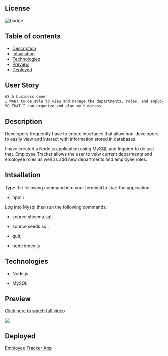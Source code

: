  
## License
![badge](https://img.shields.io/apm/l/vim-mode?style=plastic)


## Table of contents
* [Description](#description)
* [Intsallation](#intsallation)
* [Technologies](#technologies)
* [Preview](#preview)
* [Deployed](#deployed)

## User Story

```md
AS A business owner
I WANT to be able to view and manage the departments, roles, and employees in my company
SO THAT I can organize and plan my business
```

## Description

Developers frequently have to create interfaces that allow non-developers to easily view and interact with information stored in databases.

I have created a Node.js application using MySQL  and Inquirer to do just that. Employee Tracker allows the user to veiw current deparments and employee roles as well as add new departments and employee roles.

## Intsallation

Type the following command into your terminal to start the application:

- npm i

Log into Mysql then run the following commands:

- source shcema.sql; 

- source seeds.sql;

- quit;

- node index.js


## Technologies

* Node.js

* MySQL

## Preview

<a href="https://www.loom.com/share/bb7c3f2cffa54e5c94ffabfd8a58e447">
    <p>Click here to watch full video</p>
    <img style="max-width:666px;" src="https://cdn.loom.com/sessions/thumbnails/bb7c3f2cffa54e5c94ffabfd8a58e447-with-play.gif">
  </a>

## Deployed

[Employee Tracker App]( https://employee-tracker-kasai.herokuapp.com/)

